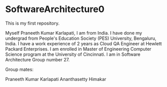 # SoftwareArchitecture0


This is my first repository.

Myself Praneeth Kumar Karlapati, I am from India. I have done my undergrad from People's Education Society (PES) University, Bengaluru, India. I have a work experience of 2 years as Cloud QA Engineer at Hewlett Packard Enterprises. I am enrolled in Master of Engineering Computer Science program at the University of Cincinnati. I am in Software Architecture Group number 27.

Group mates:

Praneeth Kumar Karlapati
Ananthasetty Himakar
